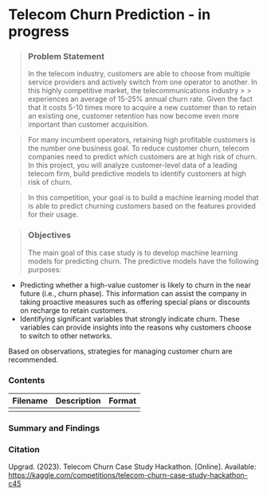 # Telecom Churn Prediction - in progress
> ### Problem Statement
> In the telecom industry, customers are able to choose from multiple service providers and actively switch from one operator to another. In this highly competitive market, the telecommunications industry > > experiences an average of 15-25% annual churn rate.
> Given the fact that it costs 5-10 times more to acquire a new customer than to retain an existing one, customer retention has now become even more important than customer acquisition.

> For many incumbent operators, retaining high profitable customers is the number one business goal. To reduce customer churn, telecom companies need to predict which customers are at high risk of churn. In this project, you will analyze customer-level data of a leading telecom firm, build predictive models to identify customers at high risk of churn.

> In this competition, your goal is to build a machine learning model that is able to predict churning customers based on the features provided for their usage.

> ### Objectives
> The main goal of this case study is to develop machine learning models for predicting churn. The predictive models have the following purposes:
-  Predicting whether a high-value customer is likely to churn in the near future (i.e., churn phase). This information can assist the company in taking proactive measures such as offering special plans or discounts on recharge to retain customers.
- Identifying significant variables that strongly indicate churn. These variables can provide insights into the reasons why customers choose to switch to other networks.

Based on observations, strategies for managing customer churn are recommended.

 ### Contents

 | Filename | Description | Format |
 |----------|-------------|--------|
 |          |             |        |



 ### Summary and Findings


 ### Citation

 <p>Upgrad. (2023). Telecom Churn Case Study Hackathon. [Online]. Available: <a href="https://kaggle.com/competitions/telecom-churn-case-study-hackathon-c45">https://kaggle.com/competitions/telecom-churn-case-study-hackathon-c45</a></p>
